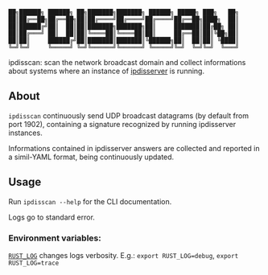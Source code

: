 ```
██╗██████╗ ██████╗ ██╗███████╗███████╗ ██████╗ █████╗ ███╗   ██╗
██║██╔══██╗██╔══██╗██║██╔════╝██╔════╝██╔════╝██╔══██╗████╗  ██║
██║██████╔╝██║  ██║██║███████╗███████╗██║     ███████║██╔██╗ ██║
██║██╔═══╝ ██║  ██║██║╚════██║╚════██║██║     ██╔══██║██║╚██╗██║
██║██║     ██████╔╝██║███████║███████║╚██████╗██║  ██║██║ ╚████║
╚═╝╚═╝     ╚═════╝ ╚═╝╚══════╝╚══════╝ ╚═════╝╚═╝  ╚═╝╚═╝  ╚═══╝
```

<!--Font: ANSI Shadow-->

ipdisscan: scan the network broadcast domain and collect informations about
systems where an instance of [ipdisserver](../ipdisserver/README.md) is
running.

## About

`ipdisscan` continuously send UDP broadcast datagrams (by default from port
1902), containing a signature recognized by running ipdisserver instances.

Informations contained in ipdisserver answers are collected and reported in a
simil-YAML format, being continuously updated.

## Usage

Run `ipdisscan --help` for the CLI documentation.

Logs go to standard error.

### Environment variables:

[`RUST_LOG`](https://docs.rs/env_logger/0.9.0/env_logger/#enabling-logging)
changes logs verbosity.
E.g.:
`export RUST_LOG=debug`,
`export RUST_LOG=trace`

